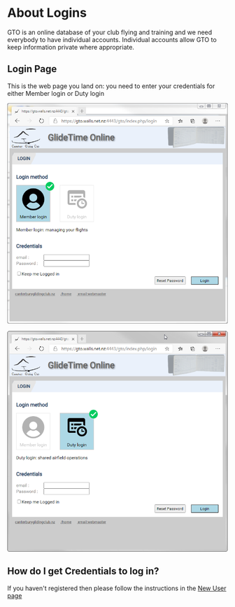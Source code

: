 # About Logins

GTO is an online database of your club flying and training and we need everybody to have individual accounts. Individual accounts allow GTO to keep information private where appropriate.

## Login Page

This is the web page you land on: you need to enter your credentials for either Member login or Duty login

![GTO Member Login](./assets/images/GTO_Login_Member.png)

![GTO Duty Login](./assets/images/GTO_Login_Duty.png)

## How do I get Credentials to log in?

If you haven't registered then please follow the instructions in the [New User page](./New_user)
